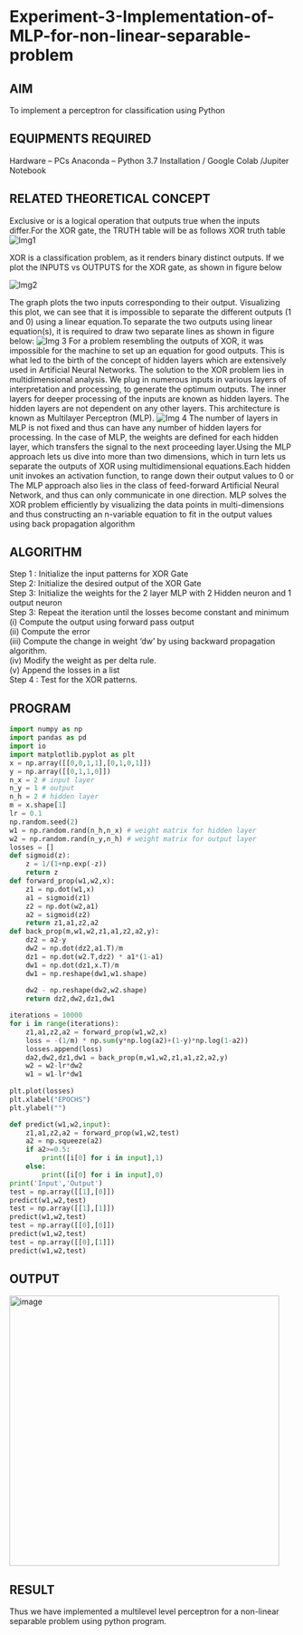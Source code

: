 # Experiment-3-Implementation-of-MLP-for-non-linear-separable-problem
## AIM
To implement a perceptron for classification using Python

## EQUIPMENTS REQUIRED
Hardware – PCs
Anaconda – Python 3.7 Installation / Google Colab /Jupiter Notebook

## RELATED THEORETICAL CONCEPT
Exclusive or is a logical operation that outputs true when the inputs differ.For the XOR gate, the TRUTH table will be as follows
XOR truth table
![Img1](https://user-images.githubusercontent.com/112920679/195774720-35c2ed9d-d484-4485-b608-d809931a28f5.gif)

XOR is a classification problem, as it renders binary distinct outputs. If we plot the INPUTS vs OUTPUTS for the XOR gate, as shown in figure below

![Img2](https://user-images.githubusercontent.com/112920679/195774898-b0c5886b-3d58-4377-b52f-73148a3fe54d.gif)

The graph plots the two inputs corresponding to their output. Visualizing this plot, we can see that it is impossible to separate the different outputs (1 and 0) using a linear equation.To separate the two outputs using linear equation(s), it is required to draw two separate lines as shown in figure below:
![Img 3](https://user-images.githubusercontent.com/112920679/195775012-74683270-561b-4a3a-ac62-cf5ddfcf49ca.gif)
For a problem resembling the outputs of XOR, it was impossible for the machine to set up an equation for good outputs. This is what led to the birth of the concept of hidden layers which are extensively used in Artificial Neural Networks. The solution to the XOR problem lies in multidimensional analysis. We plug in numerous inputs in various layers of interpretation and processing, to generate the optimum outputs.
The inner layers for deeper processing of the inputs are known as hidden layers. The hidden layers are not dependent on any other layers. This architecture is known as Multilayer Perceptron (MLP).
![Img 4](https://user-images.githubusercontent.com/112920679/195775183-1f64fe3d-a60e-4998-b4f5-abce9534689d.gif)
The number of layers in MLP is not fixed and thus can have any number of hidden layers for processing. In the case of MLP, the weights are defined for each hidden layer, which transfers the signal to the next proceeding layer.Using the MLP approach lets us dive into more than two dimensions, which in turn lets us separate the outputs of XOR using multidimensional equations.Each hidden unit invokes an activation function, to range down their output values to 0 or The MLP approach also lies in the class of feed-forward Artificial Neural Network, and thus can only communicate in one direction. MLP solves the XOR problem efficiently by visualizing the data points in multi-dimensions and thus constructing an n-variable equation to fit in the output values using back propagation algorithm

## ALGORITHM

Step 1 : Initialize the input patterns for XOR Gate  
Step 2: Initialize the desired output of the XOR Gate  
Step 3: Initialize the weights for the 2 layer MLP with 2 Hidden neuron and 1 output neuron  
Step 3: Repeat the  iteration  until the losses become constant and minimum  
(i)  Compute the output using forward pass output  
(ii) Compute the error    
(iii) Compute the change in weight ‘dw’ by using backward propagation algorithm.  
(iv) Modify the weight as per delta rule.  
(v)   Append the losses in a list  
Step 4 : Test for the XOR patterns.  

 ## PROGRAM
```python
import numpy as np
import pandas as pd
import io
import matplotlib.pyplot as plt
x = np.array([[0,0,1,1],[0,1,0,1]])
y = np.array([[0,1,1,0]])
n_x = 2 # input layer
n_y = 1 # output 
n_h = 2 # hidden layer
m = x.shape[1]
lr = 0.1
np.random.seed(2)
w1 = np.random.rand(n_h,n_x) # weight matrix for hidden layer
w2 = np.random.rand(n_y,n_h) # weight matrix for output layer
losses = []
def sigmoid(z):
    z = 1/(1+np.exp(-z))
    return z
def forward_prop(w1,w2,x):
    z1 = np.dot(w1,x)
    a1 = sigmoid(z1)
    z2 = np.dot(w2,a1)
    a2 = sigmoid(z2)
    return z1,a1,z2,a2
def back_prop(m,w1,w2,z1,a1,z2,a2,y):
    dz2 = a2-y
    dw2 = np.dot(dz2,a1.T)/m
    dz1 = np.dot(w2.T,dz2) * a1*(1-a1)
    dw1 = np.dot(dz1,x.T)/m
    dw1 = np.reshape(dw1,w1.shape)
    
    dw2 - np.reshape(dw2,w2.shape)
    return dz2,dw2,dz1,dw1

iterations = 10000
for i in range(iterations):
    z1,a1,z2,a2 = forward_prop(w1,w2,x)
    loss = -(1/m) * np.sum(y*np.log(a2)+(1-y)*np.log(1-a2))
    losses.append(loss)
    da2,dw2,dz1,dw1 = back_prop(m,w1,w2,z1,a1,z2,a2,y)
    w2 = w2-lr*dw2
    w1 = w1-lr*dw1
    
plt.plot(losses)
plt.xlabel("EPOCHS")
plt.ylabel("")

def predict(w1,w2,input):
    z1,a1,z2,a2 = forward_prop(w1,w2,test)
    a2 = np.squeeze(a2)
    if a2>=0.5:
        print([i[0] for i in input],1)
    else:
        print([i[0] for i in input],0)
print('Input','Output')
test = np.array([[1],[0]])
predict(w1,w2,test)
test = np.array([[1],[1]])
predict(w1,w2,test)
test = np.array([[0],[0]])
predict(w1,w2,test)
test = np.array([[0],[1]])
predict(w1,w2,test)
```


 ## OUTPUT
 <img width="477" alt="image" src="https://github.com/Shavedha/Experiment-3-Implementation-of-MLP-for-non-linear-separable-problem/assets/93427376/e299ebf8-9932-46c4-bc11-2570143fe644">

## RESULT
Thus we have implemented a multilevel level perceptron for a non-linear separable problem using python program.
